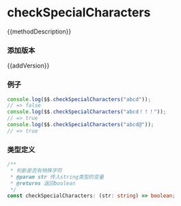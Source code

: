 <script setup lang="ts">
    /** 方法描述 */
const methodDescription="判断是否有特殊字符"
/** 添加版本 */
const addVersion="1.0.0"
</script>

# checkSpecialCharacters

{{methodDescription}}

### 添加版本

{{addVersion}}

### 例子

```typescript
console.log($$.checkSpecialCharacters("abcd"));
// => false
console.log($$.checkSpecialCharacters("abcd！！！"));
// => true
console.log($$.checkSpecialCharacters("abcd@"));
// => true
```

### 类型定义

```typescript
/**
 * 判断是否有特殊字符
 * @param str 传入string类型的变量
 * @returns 返回boolean
 */
const checkSpecialCharacters: (str: string) => boolean;
```
